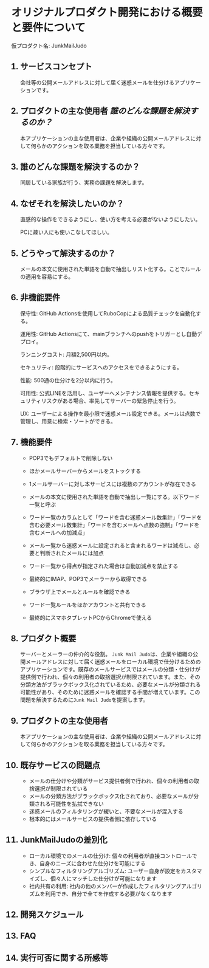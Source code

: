 
# オリジナルプロダクト開発における概要と要件について

仮プロダクト名: JunkMailJudo

<ol>

## <li>サービスコンセプト</li>

会社等の公開メールアドレスに対して届く迷惑メールを仕分けるアプリケーションです。


## <li>プロダクトの主な使用者 *誰のどんな課題を解決するのか？*</li>


本アプリケーションの主な使用者は、企業や組織の公開メールアドレスに対して何らかのアクションを取る業務を担当している方々です。
## <li>誰のどんな課題を解決するのか？</li>

同居している家族が行う、実務の課題を解決します。


## <li>なぜそれを解決したいのか？</li>

直感的な操作をできるようにし、使い方を考える必要がないようにしたい。

PCに疎い人にも使いこなしてほしい。


## <li>どうやって解決するのか？</li>

メールの本文に使用された単語を自動で抽出しリスト化する。ことでルールの適用を容易にする。


## <li>非機能要件</li>

保守性: GitHub Actionsを使用してRuboCopによる品質チェックを自動化する。

運用性: GitHub Actionsにて、mainブランチへのpushをトリガーとし自動デプロイ。

ランニングコスト: 月額2,500円以内。

セキュリティ: 段階的にサービスへのアクセスをできるようにする。

性能: 500通の仕分けを2分以内に行う。

可用性: 公式LINEを活用し、ユーザーへメンテナンス情報を提供する。セキュリティリスクがある場合、率先してサーバーの緊急停止を行う。

UX: ユーザーによる操作を最小限で迷惑メール設定できる。メールは点数で管理し、用意に検索・ソートができる。


## <li>機能要件</li>

  - POP3でもデフォルトで削除しない
  - ほかメールサーバーからメールをストックする
  - 1メールサーバーに対し本サービスには複数のアカウントが存在できる
  - メールの本文に使用された単語を自動で抽出し一覧にする。以下ワード一覧と呼ぶ
  - ワード一覧のカラムとして「ワードを含む迷惑メール数集計」「ワードを含む必要メール数集計」「ワードを含むメールへ点数の強制」「ワードを含むメールへの加減点」
  - メール一覧から迷惑メールに設定されると含まれるワードは減点し、必要と判断されたメールには加点
  - ワード一覧から得点が指定された場合は自動加減点を禁止する

  - 最終的にIMAP、POP3でメーラーから取得できる
  - ブラウザ上でメールとルールを確認できる
  - ワード一覧ルールをほかアカウントと共有できる
  - 最終的にスマホタブレットPCからChromeで使える


## <li>プロダクト概要</li>

サーバーとメーラーの仲介的な役割。
`Junk Mail Judo`は、企業や組織の公開メールアドレスに対して届く迷惑メールをローカル環境で仕分けるためのアプリケーションです。既存のメールサービスではメールの分類・仕分けが提供側で行われ、個々の利用者の取捨選択が制限されています。また、その分類方法がブラックボックス化されているため、必要なメールが分類される可能性があり、そのために迷惑メールを確認する手間が増えています。この問題を解決するために`Junk Mail Judo`を提案します。


## <li>プロダクトの主な使用者</li>

本アプリケーションの主な使用者は、企業や組織の公開メールアドレスに対して何らかのアクションを取る業務を担当している方々です。

## <li>既存サービスの問題点</li>

- メールの仕分けや分類がサービス提供者側で行われ、個々の利用者の取捨選択が制限されている
- メールの分類方法がブラックボックス化されており、必要なメールが分類される可能性を払拭できない
- 迷惑メールのフィルタリングが緩いと、不要なメールが混入する
- 根本的にはメールサービスの提供者側に依存している

## <li>JunkMailJudoの差別化</li>

- ローカル環境でのメールの仕分け: 個々の利用者が直接コントロールでき、自身のニーズに合わせた仕分けを可能にする
- シンプルなフィルタリングアルゴリズム: ユーザー自身が設定をカスタマイズし、個々人にマッチした仕分けが可能になります
- 社内共有の利用: 社内の他のメンバーが作成したフィルタリングアルゴリズムを利用でき、自分で全てを作成する必要がなくなります


## <li>開発スケジュール</li>

## <li>FAQ</li>

## <li>実行可否に関する所感等</li>
<!-- 
### 開発の実行価値

- 本プロダクトは実際のビジネスシーンでの課題解決を目指しています。
- 要件を満たすことで、実際の業務で使用される可能性が非常に高いです。

### 懸念

- メールサーバーとの連帯が絡むので、プロダクトをプレゼンする際は、実際の再現環境まで構築する必要があります。
- 付随する機能の部分でWEB開発に絡める事はできると考えますが、根本はそれに当たらない可能性があります。
- 本質的な問題解決がローカルで行われる為、共有する仕組み等まで構築しなければデータベースが必要になりません。
 -->

</ol>
